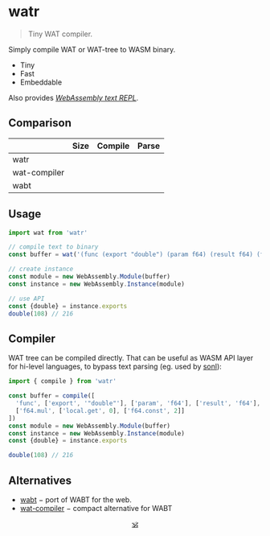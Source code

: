 # watr

> Tiny WAT compiler.

Simply compile WAT or WAT-tree to WASM binary.<br>

* Tiny
* Fast
* Embeddable

Also provides _[WebAssembly text REPL](https://audio-lab.github.io/watr/repl.html)_.

## Comparison

&nbsp; | Size | Compile | Parse
---|---|---|---
watr | | |
wat-compiler | | |
wabt | | |

## Usage

```js
import wat from 'watr'

// compile text to binary
const buffer = wat('(func (export "double") (param f64) (result f64) (f64.mul (local.get 0) (f64.const 2)))')

// create instance
const module = new WebAssembly.Module(buffer)
const instance = new WebAssembly.Instance(module)

// use API
const {double} = instance.exports
double(108) // 216
```

## Compiler

WAT tree can be compiled directly. That can be useful as WASM API layer for hi-level languages, to bypass text parsing (eg. used by [sonl](https://github.com/audio-lab/sonl)):

```js
import { compile } from 'watr'

const buffer = compile([
  'func', ['export', '"double"'], ['param', 'f64'], ['result', 'f64'],
  ['f64.mul', ['local.get', 0], ['f64.const', 2]]
])
const module = new WebAssembly.Module(buffer)
const instance = new WebAssembly.Instance(module)
const {double} = instance.exports

double(108) // 216
```

<!--
Main goal is to get very fluent with wasm text and to know it from within.

Experiments:

* [x] global read/write use in function
* [x] scopes: refer, goto
* [x] stack: understanding named and full references
* [x] memory: reading/writing global memory
* [x] memory: creating arrays on the go
* [x] memory: passing pointer to a function
* [x] benchmark array setting agains js loop
  → it's faster almost twice

## Useful links

* [MDN: control flow](https://developer.mozilla.org/en-US/docs/WebAssembly/Reference/Control_flow)
* [WASM reference manual](https://github.com/sunfishcode/wasm-reference-manual/blob/master/WebAssembly.md#loop)

## Refs

* [mdn wasm text format](https://developer.mozilla.org/en-US/docs/WebAssembly/Understanding_the_text_format)
* [wasm reference manual](https://github.com/sunfishcode/wasm-reference-manual/blob/master/WebAssembly.md)
* [wabt source search](https://github.com/WebAssembly/wabt/search?p=5&q=then)
* [wat control flow](https://developer.mozilla.org/en-US/docs/WebAssembly/Reference/Control_flow)
* [wasm binary encoding](https://github.com/WebAssembly/design/blob/main/BinaryEncoding.md)
* [ontouchstart wasm book](https://ontouchstart.pages.dev/chapter_wasm_binary)
* [wat-compiler](https://github.com/stagas/wat-compiler/)
* [hackernoon](https://web.archive.org/web/20210215171830/https://hackernoon.com/webassembly-binary-format-explained-part-2-hj1t33yp?source=rss)
* [webassemblyjs](https://github.com/xtuc/webassemblyjs)

-->

## Alternatives

* [wabt](https://www.npmjs.com/package/wabt) − port of WABT for the web.
* [wat-compiler](https://www.npmjs.com/package/wat-compiler) − compact alternative for WABT

<p align=center><a href="https://github.com/krsnzd/license/">🕉</a></p>

